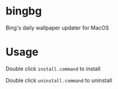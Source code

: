 # bingbg
Bing's daily wallpaper updater for MacOS

# Usage
Double click `install.command` to install

Double click `uninstall.command` to uninstall
